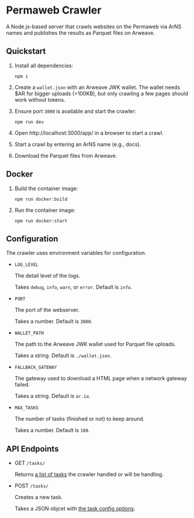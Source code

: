 # Permaweb Crawler

A Node.js-based server that crawls websites on the Permaweb via ArNS names and publishes the results as Parquet files on Arweave.

## Quickstart

1. Install all dependencies:

   ```
   npm i
   ```

2. Create a `wallet.json` with an Arweave JWK wallet. The wallet needs $AR for bigger uploads (>100KB), but only crawling a few pages should work without tokens.

3. Ensure port `3000` is available and start the crawler:

   ```
   npm run dev
   ```

4. Open http://localhost:3000/app/ in a browser to start a crawl.

5. Start a crawl by entering an ArNS name (e.g., docs).

6. Download the Parquet files from Arweave.

## Docker

1. Build the container image:

   ```
   npm run docker:build
   ```

2. Run the container image:

   ```
   npm run docker:start
   ```

## Configuration

The crawler uses environment variables for configuration.

- `LOG_LEVEL`

  The detail level of the logs.

  Takes `debug`, `info`, `warn`, or `error`. Default is `info`.

- `PORT`

  The port of the webserver.

  Takes a number. Default is `3000`.

- `WALLET_PATH`

  The path to the Arweave JWK wallet used for Parquet file uploads.

  Takes a string. Default is `./wallet.json`.

- `FALLBACK_GATEWAY`

  The gateway used to download a HTML page when a network gateway failed.

  Takes a string. Default is `ar.io`.

- `MAX_TASKS`

  The number of tasks (finished or not) to keep around.

  Takes a number. Default is `100`.

## API Endpoints

- GET `/tasks/`

  Returns [a list of tasks](/modules/entities.ts#30) the crawler handled or will be handling.

- POST `/tasks/`

  Creates a new task.

  Takes a JSON objcet with [the task config options](/modules/entities.ts#30).
